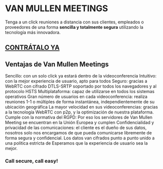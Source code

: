 <link rel="canonical" href="https://vanmullen.com/" />

# VAN MULLEN MEETINGS

Tenga a un click reuniones a distancia con sus clientes, empleados o proveedores de una forma **sencilla y totalmente segura** utilizando la tecnología más innovadora.

## [CONTRÁTALO YA](https://perseusyrcabogados.com/contacto.html "CONTRÁTALO YA")

## Ventajas de Van Mullen Meetings

Sencillo: con un solo click ya estará dentro de la videoconferencia
Intuitivo: con la mejor experiencia de usuario, apto para todos
Seguro: gracias a WebRTC con cifrado DTLS-SRTP soportado por todos los navegadores y al protocolo HSTS
Multiplataforma: capaz de utilizarse en todos los sistemas operativos
Gran número de usuarios en cada videoconferencia: realiza reuniones 1-1 o múltiples de forma instantánea, independientemente de su ubicación geográfica
La mayor velocidad en sus videoconferencias: gracias a la tecnología WebRTC con p2p, y la optimización de nuestra plataforma.
Cumple con la normativa del RGPD: Por eso los servidores de Van Mullen Meeting se encuentran en la Unión Europea y cumplen
Confidencialidad y privacidad de las comunicaciones: el cliente es el dueño de sus datos, nosotros solo nos encargamos de que pueda comunicarse libremente de forma segura y confidencial. Los datos van cifrados punto a punto unido a una política estricta de
Esperamos que la experiencia de usuario sea la mejor.

### Call secure, call easy!
